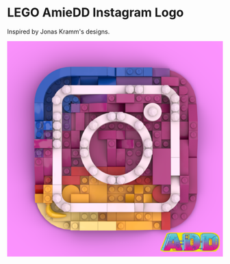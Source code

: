 # LEGO AmieDD Instagram Logo

Inspired by Jonas Kramm's designs. 

![](/LEGO%20AmieDD%20Instagram/AmieDD%20Instagram%20LEGO.png)

